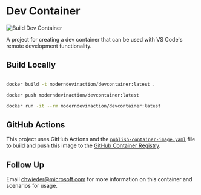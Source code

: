 # Dev Container

![Build Dev Container](https://github.com/ateamsw/devcontainer/workflows/Build%20Dev%20Container/badge.svg)

A project for creating a dev container that can be used with VS Code's remote development functionality.

## Build Locally

```bash

docker build -t moderndevinaction/devcontainer:latest .

docker push moderndevinaction/devcontainer:latest

docker run -it --rm moderndevinaction/devcontainer:latest

```

## GitHub Actions

This project uses GitHub Actions and the [`publish-container-image.yaml`](.github/workflows/publish-container-image.yml) file to build and push
this image to the [GitHub Container Registry](https://ghcr.io/moderndevinaction/devcontainer:latest).

## Follow Up

Email chwieder@microsoft.com for more information on this container and scenarios for usage.
